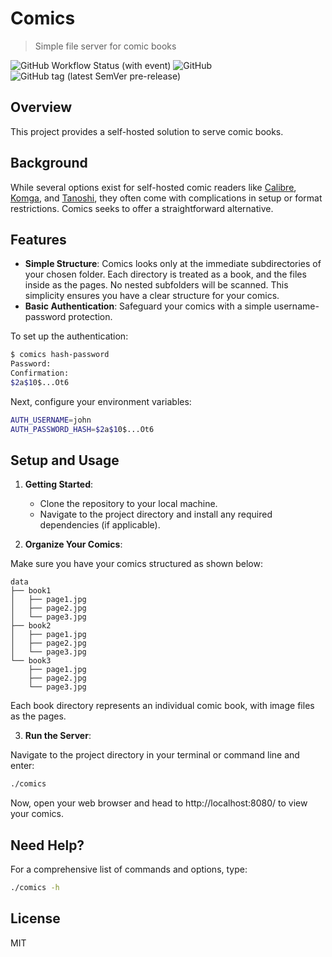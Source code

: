 # Comics

> Simple file server for comic books

![GitHub Workflow Status (with event)](https://img.shields.io/github/actions/workflow/status/henry40408/comics/.github%2Fworkflows%2Fworkflow.yaml)
![GitHub](https://img.shields.io/github/license/henry40408/comics)
![GitHub tag (latest SemVer pre-release)](https://img.shields.io/github/v/tag/henry40408/comics)

## Overview

This project provides a self-hosted solution to serve comic books.

## Background

While several options exist for self-hosted comic readers like [Calibre](https://github.com/janeczku/calibre-web), [Komga](https://github.com/gotson/komga), and [Tanoshi](https://github.com/faldez/tanoshi), they often come with complications in setup or format restrictions. Comics seeks to offer a straightforward alternative.

## Features

* **Simple Structure**: Comics looks only at the immediate subdirectories of your chosen folder. Each directory is treated as a book, and the files inside as the pages. No nested subfolders will be scanned. This simplicity ensures you have a clear structure for your comics.
* **Basic Authentication**: Safeguard your comics with a simple username-password protection. 

To set up the authentication:

```bash
$ comics hash-password
Password:
Confirmation:
$2a$10$...Ot6
```
Next, configure your environment variables:

```bash
AUTH_USERNAME=john
AUTH_PASSWORD_HASH=$2a$10$...Ot6
```

## Setup and Usage

1. **Getting Started**:
   - Clone the repository to your local machine.
   - Navigate to the project directory and install any required dependencies (if applicable).

2. **Organize Your Comics**: 

Make sure you have your comics structured as shown below:

```
data
├── book1
│   ├── page1.jpg
│   ├── page2.jpg
│   └── page3.jpg
├── book2
│   ├── page1.jpg
│   ├── page2.jpg
│   └── page3.jpg
└── book3
    ├── page1.jpg
    ├── page2.jpg
    └── page3.jpg
```

Each book directory represents an individual comic book, with image files as the pages.

3. **Run the Server**:

Navigate to the project directory in your terminal or command line and enter:

```bash
./comics
```

Now, open your web browser and head to http://localhost:8080/ to view your comics.

## Need Help?

For a comprehensive list of commands and options, type:

```bash
./comics -h
```

## License

MIT
